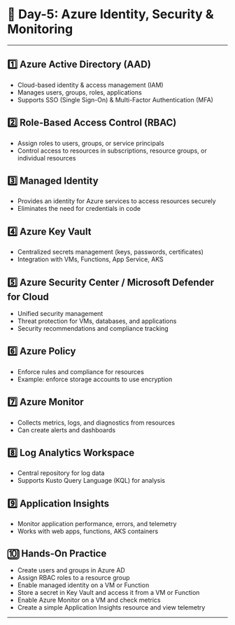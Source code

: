 # 📘 **Day-5: Azure Identity, Security & Monitoring**

---

## 1️⃣ **Azure Active Directory (AAD)**

* Cloud-based identity & access management (IAM)
* Manages users, groups, roles, applications
* Supports SSO (Single Sign-On) & Multi-Factor Authentication (MFA)

## 2️⃣ **Role-Based Access Control (RBAC)**

* Assign roles to users, groups, or service principals
* Control access to resources in subscriptions, resource groups, or individual resources

## 3️⃣ **Managed Identity**

* Provides an identity for Azure services to access resources securely
* Eliminates the need for credentials in code

## 4️⃣ **Azure Key Vault**

* Centralized secrets management (keys, passwords, certificates)
* Integration with VMs, Functions, App Service, AKS

## 5️⃣ **Azure Security Center / Microsoft Defender for Cloud**

* Unified security management
* Threat protection for VMs, databases, and applications
* Security recommendations and compliance tracking

## 6️⃣ **Azure Policy**

* Enforce rules and compliance for resources
* Example: enforce storage accounts to use encryption

## 7️⃣ **Azure Monitor**

* Collects metrics, logs, and diagnostics from resources
* Can create alerts and dashboards

## 8️⃣ **Log Analytics Workspace**

* Central repository for log data
* Supports Kusto Query Language (KQL) for analysis

## 9️⃣ **Application Insights**

* Monitor application performance, errors, and telemetry
* Works with web apps, functions, AKS containers

## 🔟 **Hands-On Practice**

* Create users and groups in Azure AD
* Assign RBAC roles to a resource group
* Enable managed identity on a VM or Function
* Store a secret in Key Vault and access it from a VM or Function
* Enable Azure Monitor on a VM and check metrics
* Create a simple Application Insights resource and view telemetry

---
